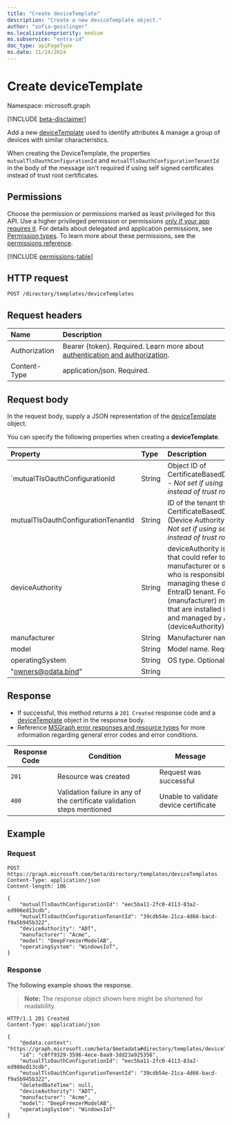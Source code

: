 ```yaml
---
title: "Create deviceTemplate"
description: "Create a new deviceTemplate object."
author: "sofia-geislinger"
ms.localizationpriority: medium
ms.subservice: "entra-id"
doc_type: apiPageType
ms.date: 11/24/2024
---
```


# Create deviceTemplate

Namespace: microsoft.graph

[!INCLUDE [beta-disclaimer](../../includes/beta-disclaimer.md)]

Add a new [deviceTemplate](../resources/devicetemplate.md) used to identify attributes & manage a group of devices with similar characteristics.

When creating the DeviceTemplate, the properties  `mutualTlsOauthConfigurationId` and `mutualTlsOauthConfigurationTenantId` in the body of the message isn't required if using self signed certificates instead of trust root certificates.

## Permissions

Choose the permission or permissions marked as least privileged for this API. Use a higher privileged permission or permissions [only if your app requires it](/graph/permissions-overview#best-practices-for-using-microsoft-graph-permissions). For details about delegated and application permissions, see [Permission types](/graph/permissions-overview#permission-types). To learn more about these permissions, see the [permissions reference](/graph/permissions-reference).

<!-- {
  "blockType": "permissions",
  "name": "template-post-devicetemplates-permissions"
}
-->
[!INCLUDE [permissions-table](../includes/permissions/template-post-devicetemplates-permissions.md)]

## HTTP request

<!-- {
  "blockType": "ignored"
}
-->
``` http
POST /directory/templates/deviceTemplates
```

## Request headers

|Name|Description|
|:---|:---|
|Authorization|Bearer {token}. Required. Learn more about [authentication and authorization](/graph/auth/auth-concepts).|
|Content-Type|application/json. Required.|

## Request body

In the request body, supply a JSON representation of the [deviceTemplate](../resources/devicetemplate.md) object.

You can specify the following properties when creating a **deviceTemplate**.

|Property|Type|Description|
|:---|:---|:---|
|`mutualTlsOauthConfigurationId|String|Object ID of CertificateBasedDeviceAuthConfiguration - _Not set if using self signed certificates instead of trust root certificates._ Optional. |
|mutualTlsOauthConfigurationTenantId|String|ID of the tenant that contains the CertificateBasedDeviceAuthConfiguration (Device Authority's EntraID Tenant ID) - _Not set if using self signed certificates instead of trust root certificates._ Optional. |
|deviceAuthority | String | deviceAuthority is used as a generic term that could refer to the device manufacturer or some reseller or supplier who is responsible for provisioning and managing these devices on a customer's EntraID tenant. For example, Acme (manufacturer) makes security cameras that are installed in customer buildings and managed by ABC Company (deviceAuthority). Required.|
|manufacturer|String|Manufacturer name. Required.|
|model|String|Model name. Required.|
|operatingSystem|String|OS type. Optional.|
|"owners@odata.bind"|String| 

## Response

- If successful, this method returns a `201 Created` response code and a [deviceTemplate](../resources/devicetemplate.md) object in the response body.
- Reference [MSGraph error responses and resource types](/graph/errors) for more information regarding general error codes and error conditions.

|Response Code|Condition|Message|
|-|-|-|
|`201` | Resource was created |Request was successful|
|`400` | Validation failure in any of the certificate validation steps mentioned | Unable to validate device certificate|


## Example

### Request
<!-- {
  "blockType": "request",
  "name": "create_devicetemplate_from_"
}
-->
``` http
POST https://graph.microsoft.com/beta/directory/templates/deviceTemplates
Content-Type: application/json
Content-length: 106

{
    "mutualTlsOauthConfigurationId": "eec5ba11-2fc0-4113-83a2-ed986ed13cdb",
    "mutualTlsOauthConfigurationTenantId": "39cdb54e-21ca-4d66-bacd-f9a5b945b322",
    "deviceAuthority": "ADT",
    "manufacturer": "Acme",
    "model": "DeepFreezerModelAB",
    "operatingSystem": "WindowsIoT",
}
```

### Response

The following example shows the response.
>**Note:** The response object shown here might be shortened for readability.
<!-- {
  "blockType": "response",
  "truncated": true,
  "@odata.type": "microsoft.graph.deviceTemplate"
}
-->
``` http
HTTP/1.1 201 Created
Content-Type: application/json

{
    "@odata.context": "https://graph.microsoft.com/beta/$metadata#directory/templates/deviceTemplates/$entity",
    "id": "c0ff9329-3596-4ece-8aa9-3dd23a925356",
    "mutualTlsOauthConfigurationId": "eec5ba11-2fc0-4113-83a2-ed986ed13cdb",
    "mutualTlsOauthConfigurationTenantId": "39cdb54e-21ca-4d66-bacd-f9a5b945b322",
    "deletedDateTime": null,
    "deviceAuthority": "ADT",
    "manufacturer": "Acme",
    "model": "DeepFreezerModelAB",
    "operatingSystem": "WindowsIoT"
}
```
